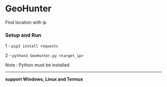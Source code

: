 # GeoHunter
Find location with ip

<h3>Setup and Run</h3>

1 - <code>pip3 install requests</code>

2 - <code>python3 GeoHunter.py <target_ip></code>
  
Note : Python must be installed
<hr>
<b>support Windows, Linux and Termux</b>
<br>
